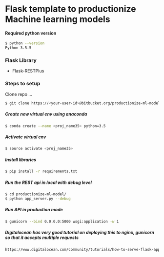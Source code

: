 # Flask template to productionize Machine learning models
#### Required python version
```sh
$ python --version
Python 3.5.5
```

### Flask Library
* Flask-RESTPlus

### Steps to setup
Clone repo ...

```sh
$ git clone https://<your-user-id>@bitbucket.org/productionize-ml-model.git
```

##### Create new virtual env using anaconda
```sh
$ conda create --name <proj_name35> python=3.5
```

##### Activate virtual env
```sh
$ source activate <proj_name35>
```

##### Install libraries

```sh
$ pip install -r requirements.txt
```
##### Run the REST api in local with debug level
```sh
$ cd productionize-ml-model/
$ python app_server.py --debug
```
##### Run API in production mode
```sh
$ gunicorn --bind 0.0.0.0:5000 wsgi:application -w 1
```

##### Digitalocean has very good tutorial on deploying this to nginx, gunicorn so that it accepts multiple requests
```sh
https://www.digitalocean.com/community/tutorials/how-to-serve-flask-applications-with-gunicorn-and-nginx-on-ubuntu-16-04
```
